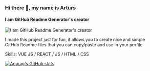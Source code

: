 ### Hi there 👋, my name is Arturs
#### I am GitHub Readme Generator's creator
![I am GitHub Readme Generator's creator](https://arturssmirnovs.github.io/github-profile-readme-generator/images/banner.png)

I made this project just for fun, it allows you to create nice and simple GitHub Readme files that you can copy/paste and use in your profile.

Skills: VUE JS / REACT / JS / HTML / CSS

[![Anurag's GitHub stats](https://github-readme-stats.vercel.app/api?username=MalinduAmesh)](https://github.com/anuraghazra/github-readme-stats)




